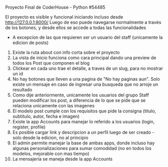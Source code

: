 Proyecto Final de CoderHouse - Python #54485

El proyecto es visible y funcional iniciando incluso desde http://127.0.0.1:8000/
Luego de eso puede navegarse normalmente a través de los botones, y desde ellos se accede a todas las funcionalidades
* A excepcion de las que requieren ser un usuario del staff (unicamente la edicion de posts)

1. Existe la ruta about con info corta sobre el proyecto
2. La vista de inicio funciona como cara principal dando una preview de todos los Post que componen el blog
3. Clickear en cada uno trae el detalle, a traves de un slug, para no mostrar un id
4. No hay botones que lleven a una pagina de "No hay paginas aun". Solo existe un mensaje en caso de ingresar una busqueda que no arroje un resultado
5. Como dije anteriormente, unicamente los usuarios del grupo Staff pueden modificar los post, a diferencia de lo que se pide que se relaciona unicamente con las imagenes
6. El modelo post cumple con los requisitos que pide la consigna (titulo, subtitulo, autor, fecha e imagen)
7. Existe la app Accounts para manejar lo referido a los usuarios (login, register, profile)
8. Es posible cargar link y descripcion a un perfil luego de ser creado - solo desde la edicion, no al principio
9. El admin permite manejar la base de ambas apps, donde incluso hay algunas personalizaciones para sumar comodidad (no en todos los modelos, mejorable con mas tiempo)
10. La mensajeria se maneja desde la app Accounts
